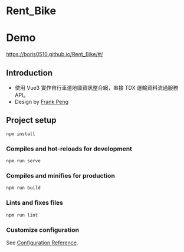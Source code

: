 # Rent_Bike

# Demo
https://boris0510.github.io/Rent_Bike/#/

## Introduction
* 使用 Vue3 實作自行車道地圖資訊整合網，串接 TDX 運輸資料流通服務 API。
* Design by [Frank Peng](https://www.figma.com/file/zsXftV43BjfOs07DQrGymY/Week-2---%E8%87%AA%E8%A1%8C%E8%BB%8A%E9%81%93%E5%9C%B0%E5%9C%96%E8%B3%87%E8%A8%8A%E6%95%B4%E5%90%88%E7%B6%B2?node-id=0%3A1)

## Project setup
```
npm install
```

### Compiles and hot-reloads for development
```
npm run serve
```

### Compiles and minifies for production
```
npm run build
```

### Lints and fixes files
```
npm run lint
```

### Customize configuration
See [Configuration Reference](https://cli.vuejs.org/config/).

